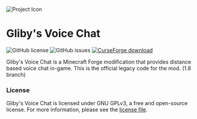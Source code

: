 ![Project Icon](https://raw.githubusercontent.com/Gliby/VoiceChat/1.7.10/art/logo-small.png)
# Gliby's Voice Chat
![GitHub license](https://img.shields.io/github/license/Gliby/VoiceChat?style=for-the-badge&logo=appveyor)
![GitHub issues](https://img.shields.io/github/issues/Gliby/VoiceChat?style=for-the-badge&logo=appveyor)
[![CurseForge download](http://cf.way2muchnoise.eu/full_225110_downloads.svg?badge_style=for_the_badge)](https://www.curseforge.com/minecraft/mc-mods/glibys-voice-chat)

Gliby's Voice Chat is a Minecraft Forge modification that provides distance based voice chat in-game. This is the official legacy code for the mod. (1.8 branch)

### License

Gliby's Voice Chat is licensed under GNU GPLv3, a free and open-source license. For more information, please see the [license file](https://github.com/Gliby/VoiceChat/blob/1.7.10/LICENSE).



